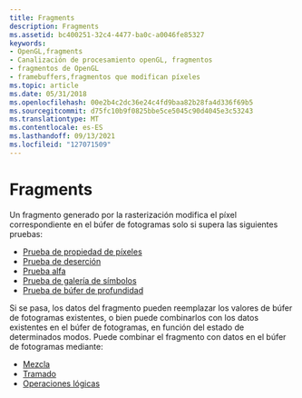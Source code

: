 ```yaml
---
title: Fragments
description: Fragments
ms.assetid: bc400251-32c4-4477-ba0c-a0046fe85327
keywords:
- OpenGL,fragments
- Canalización de procesamiento openGL, fragmentos
- fragmentos de OpenGL
- framebuffers,fragmentos que modifican píxeles
ms.topic: article
ms.date: 05/31/2018
ms.openlocfilehash: 00e2b4c2dc36e24c4fd9baa82b28fa4d336f69b5
ms.sourcegitcommit: d75fc10b9f0825bbe5ce5045c90d4045e3c53243
ms.translationtype: MT
ms.contentlocale: es-ES
ms.lasthandoff: 09/13/2021
ms.locfileid: "127071509"
---
```

# <a name="fragments"></a>Fragments

Un fragmento generado por la rasterización modifica el píxel correspondiente en el búfer de fotogramas solo si supera las siguientes pruebas:

-   [Prueba de propiedad de píxeles](pixel-ownership-test.md)
-   [Prueba de deserción](scissor-test.md)
-   [Prueba alfa](alpha-test.md)
-   [Prueba de galería de símbolos](stencil-test.md)
-   [Prueba de búfer de profundidad](depth-buffer-test.md)

Si se pasa, los datos del fragmento pueden reemplazar los valores de búfer de fotogramas existentes, o bien puede combinarlos con los datos existentes en el búfer de fotogramas, en función del estado de determinados modos. Puede combinar el fragmento con datos en el búfer de fotogramas mediante:

-   [Mezcla](blending.md)
-   [Tramado](dithering.md)
-   [Operaciones lógicas](logical-operations.md)

 

 




